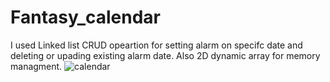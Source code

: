 # Fantasy_calendar
I used Linked list CRUD opeartion for setting alarm on specifc date and deleting or upading existing alarm date. Also 2D dynamic array for memory managment.
![calendar](https://user-images.githubusercontent.com/64003114/128383276-be423a65-c97b-4479-a818-3a08252f8a0e.jpg)
